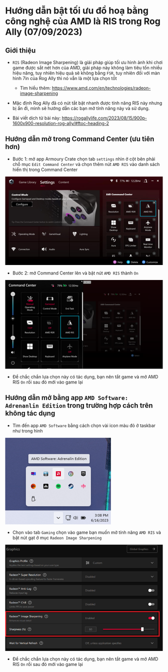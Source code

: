# Hướng dẫn bật tối ưu đồ hoạ bằng công nghệ của AMD là RIS trong Rog Ally (07/09/2023)

## Giới thiệu

- `RIS` (Radeon Image Sharpening) là giải pháp giúp tối ưu hình ảnh khi chơi game được sắt nét hơn của AMD, giải pháp này không làm tiêu tốn nhiều hiệu năng, tuy nhiên hiệu quả sẽ không bằng `FSR`, tuy nhiên đối với màn hình 7in của Rog Ally thì nó vẫn là một lựa chọn tốt
  - Tìm hiểu thêm: https://www.amd.com/en/technologies/radeon-image-sharpening

- Mặc định Rog Ally đã có nút tắt bật nhanh được tính năng RIS này nhưng bị ẩn đi, mình sẽ hướng dẫn các bạn mở tính năng này và sử dụng.

- Bài viết dịch từ bài này: https://rogallylife.com/2023/08/15/900p-1600x900-resolution-rog-ally/#ftoc-heading-2

## Hướng dẫn mở trong Command Center (ưu tiên hơn)

- Bước 1: mở app Armoury Crate chọn tab `settings` nhìn ở cột bên phải chỗ mục `Edit Command Center` và chọn thêm nút `AMD RIS` vào danh sách hiển thị trong Command Center

![Alt text](image.png)

- Bước 2: mở Command Center lên và bật nút `AMD RIS` thành `On`

![Alt text](image-1.png)

- Để chắc chắn lựa chọn này có tác dụng, bạn nên tắt game và mở AMD RIS `On` rồi sau đó mới vào game lại

## Hướng dẫn mở bằng app `AMD Software: Adrenanlin Edition` trong trường hợp cách trên không tác dụng

- Tìm đến app `AMD Software` bằng cách chọn vài icon màu đỏ ở taskbar như trong hình

![Alt text](image-2.png)

- Chọn vào tab `Gaming` chọn vào game bạn muốn mở tính năng `AMD RIS` và bật nút gạt ở mục `Radeon Image Sharpening`

![Alt text](image-3.png)

- Để chắc chắn lựa chọn này có tác dụng, bạn nên tắt game và mở AMD RIS `On` rồi sau đó mới vào game lại